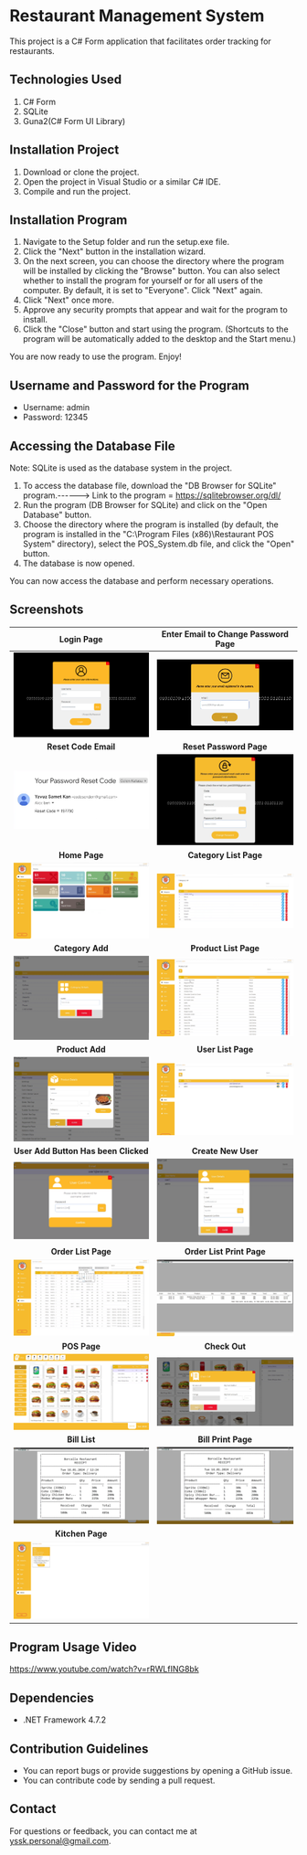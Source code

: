 # Restaurant Management System

This project is a C# Form application that facilitates order tracking for restaurants.

## Technologies Used
1. C# Form
2. SQLite
3. Guna2(C# Form UI Library)

## Installation Project

1. Download or clone the project.
2. Open the project in Visual Studio or a similar C# IDE.
3. Compile and run the project.

## Installation Program

1. Navigate to the Setup folder and run the setup.exe file.
2. Click the "Next" button in the installation wizard.
3. On the next screen, you can choose the directory where the program will be installed by clicking the "Browse" button. You can also select whether to install the program for yourself or for all users of the computer. By default, it is set to "Everyone". Click "Next" again.
4. Click "Next" once more.
5. Approve any security prompts that appear and wait for the program to install.
6. Click the "Close" button and start using the program. (Shortcuts to the program will be automatically added to the desktop and the Start menu.)

You are now ready to use the program. Enjoy!

## Username and Password for the Program

* Username: admin
* Password: 12345

## Accessing the Database File

Note: SQLite is used as the database system in the project.

1. To access the database file, download the "DB Browser for SQLite" program.------> Link to the program = https://sqlitebrowser.org/dl/
3. Run the program (DB Browser for SQLite) and click on the "Open Database" button.
4. Choose the directory where the program is installed (by default, the program is installed in the "C:\Program Files (x86)\Restaurant POS System" directory), select the POS_System.db file, and click the "Open" button.
5. The database is now opened.

You can now access the database and perform necessary operations.

## Screenshots

| Login Page | Enter Email to Change Password Page |
|------------|------------|
| ![Login Page](https://github.com/YavuzSametKan/Restaurant_POS_System/blob/master/UI_images/login.png?raw=true) | ![Enter Email to Change Password Page](https://github.com/YavuzSametKan/Restaurant_POS_System/blob/master/UI_images/passwordChange.png?raw=true) |
| <div align="center">**Reset Code Email**</div> | <div align="center">**Reset Password Page**</div> |
| ![Reset Code Email](https://github.com/YavuzSametKan/Restaurant_POS_System/blob/master/UI_images/sendEmailPage.png?raw=true) | ![Reset Password Page](https://github.com/YavuzSametKan/Restaurant_POS_System/blob/master/UI_images/resetCode.png?raw=true) |
| <div align="center">**Home Page**</div> | <div align="center">**Category List Page**</div> |
| ![Home Page](https://github.com/YavuzSametKan/Restaurant_POS_System/blob/master/UI_images/homePage.png?raw=true) | ![Category List Page](https://github.com/YavuzSametKan/Restaurant_POS_System/blob/master/UI_images/categoryListPage.png?raw=true) |
| <div align="center">**Category Add**</div> | <div align="center">**Product List Page**</div> |
| ![Category Add](https://github.com/YavuzSametKan/Restaurant_POS_System/blob/master/UI_images/categoryAdd.png?raw=true) | ![Product List Page](https://github.com/YavuzSametKan/Restaurant_POS_System/blob/master/UI_images/productListPage.png?raw=true) |
| <div align="center">**Product Add**</div> | <div align="center">**User List Page**</div> |
| ![Product Add](https://github.com/YavuzSametKan/Restaurant_POS_System/blob/master/UI_images/productAdd.png?raw=true) | ![User List Page](https://github.com/YavuzSametKan/Restaurant_POS_System/blob/master/UI_images/userListPage.png?raw=true) |
| <div align="center">**User Add Button Has been Clicked**</div> | <div align="center">**Create New User**</div> |
| ![User Add Button Has been Clicked](https://github.com/YavuzSametKan/Restaurant_POS_System/blob/master/UI_images/userListAddBtnToClick.png?raw=true) | ![Create New User](https://github.com/YavuzSametKan/Restaurant_POS_System/blob/master/UI_images/createNewUser.png?raw=true) |
| <div align="center">**Order List Page**</div> | <div align="center">**Order List Print Page**</div> |
| ![Order List Page](https://github.com/YavuzSametKan/Restaurant_POS_System/blob/master/UI_images/orderListPage.png?raw=true) | ![Order List Print Page](https://github.com/YavuzSametKan/Restaurant_POS_System/blob/master/UI_images/orderListPrint.png?raw=true) |
| <div align="center">**POS Page**</div> | <div align="center">**Check Out**</div> |
| ![POS Page](https://github.com/YavuzSametKan/Restaurant_POS_System/blob/master/UI_images/POSPage.png?raw=true) | ![Check Out](https://github.com/YavuzSametKan/Restaurant_POS_System/blob/master/UI_images/checkOut.png?raw=true) |
| <div align="center">**Bill List**</div> | <div align="center">**Bill Print Page**</div> |
| ![Bill List](https://github.com/YavuzSametKan/Restaurant_POS_System/blob/master/UI_images/billPrint.png?raw=true) | ![Bill Print Page](https://github.com/YavuzSametKan/Restaurant_POS_System/blob/master/UI_images/billPrint.png?raw=true) |
| <div align="center">**Kitchen Page**</div> |
| ![Kitchen Page](https://github.com/YavuzSametKan/Restaurant_POS_System/blob/master/UI_images/kitchenPage.png?raw=true) |

## Program Usage Video

https://www.youtube.com/watch?v=rRWLfING8bk

## Dependencies

- .NET Framework 4.7.2

## Contribution Guidelines

- You can report bugs or provide suggestions by opening a GitHub issue.
- You can contribute code by sending a pull request.

## Contact

For questions or feedback, you can contact me at yssk.personal@gmail.com.
